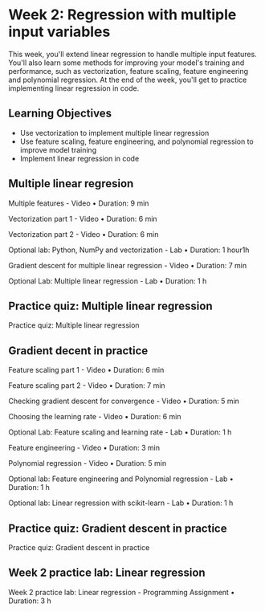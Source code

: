 # Week 2: Regression with multiple input variables

This week, you'll extend linear regression to handle multiple input features. You'll also learn some methods for improving your model's training and performance, such as vectorization, feature scaling, feature engineering and polynomial regression. At the end of the week, you'll get to practice implementing linear regression in code.

## Learning Objectives

* Use vectorization to implement multiple linear regression
* Use feature scaling, feature engineering, and polynomial regression to improve model training
* Implement linear regression in code

## Multiple linear regresion

Multiple features - Video • Duration: 9 min

Vectorization part 1 - Video • Duration: 6 min

Vectorization part 2 - Video • Duration: 6 min

Optional lab: Python, NumPy and vectorization - Lab • Duration: 1 hour1h

Gradient descent for multiple linear regression - Video • Duration: 7 min

Optional Lab: Multiple linear regression - Lab • Duration: 1 h

## Practice quiz: Multiple linear regression

Practice quiz: Multiple linear regression

## Gradient decent in practice

Feature scaling part 1 - Video • Duration: 6 min

Feature scaling part 2 - Video • Duration: 7 min

Checking gradient descent for convergence - Video • Duration: 5 min

Choosing the learning rate - Video • Duration: 6 min

Optional Lab: Feature scaling and learning rate - Lab • Duration: 1 h

Feature engineering - Video • Duration: 3  min

Polynomial regression - Video • Duration: 5  min

Optional lab: Feature engineering and Polynomial regression - Lab • Duration: 1 h

Optional lab: Linear regression with scikit-learn - Lab • Duration: 1 h

## Practice quiz: Gradient descent in practice

Practice quiz: Gradient descent in practice

## Week 2 practice lab: Linear regression

Week 2 practice lab: Linear regression - Programming Assignment • Duration: 3 h
